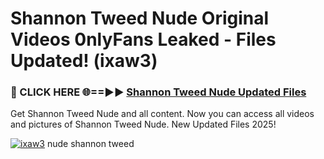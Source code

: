 # Shannon Tweed Nude Original Videos 0nlyFans Leaked - Files Updated! (ixaw3)

<h3>🔴 CLICK HERE 🌐==►► <a href="https://tinyurl.com/52m3yx9h" rel="nofollow">Shannon Tweed Nude Updated Files</a></h3>

Get Shannon Tweed Nude and all content. Now you can access all videos and pictures of Shannon Tweed Nude. New Updated Files 2025!

[![ixaw3](https://i.imgur.com/TnHtlc8.gif)](https://tinyurl.com/52m3yx9h)
nude shannon tweed